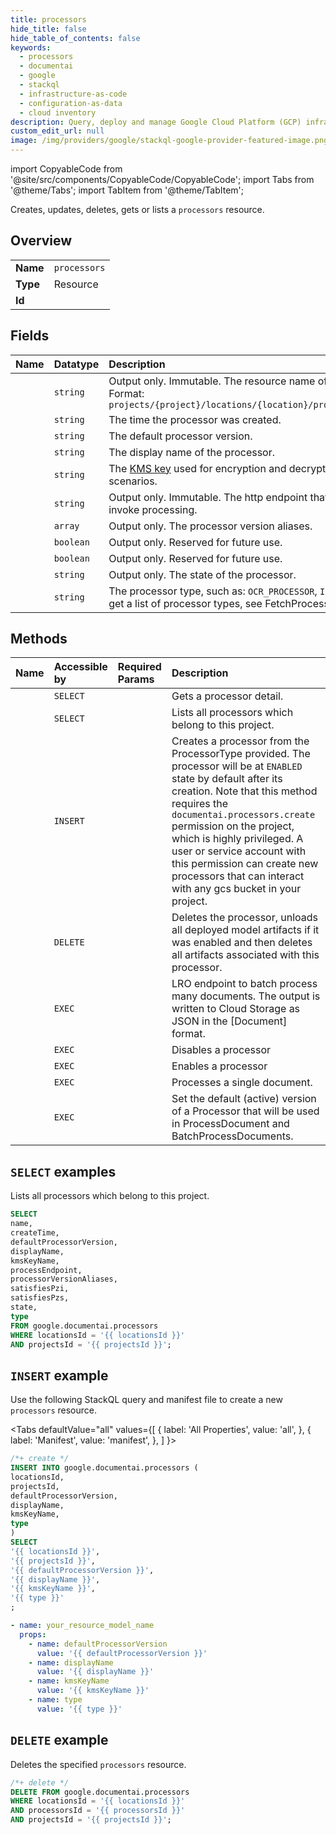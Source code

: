 ```yaml
---
title: processors
hide_title: false
hide_table_of_contents: false
keywords:
  - processors
  - documentai
  - google
  - stackql
  - infrastructure-as-code
  - configuration-as-data
  - cloud inventory
description: Query, deploy and manage Google Cloud Platform (GCP) infrastructure and resources using SQL
custom_edit_url: null
image: /img/providers/google/stackql-google-provider-featured-image.png
---
```


import CopyableCode from '@site/src/components/CopyableCode/CopyableCode';
import Tabs from '@theme/Tabs';
import TabItem from '@theme/TabItem';

Creates, updates, deletes, gets or lists a <code>processors</code> resource.

## Overview
<table><tbody>
<tr><td><b>Name</b></td><td><code>processors</code></td></tr>
<tr><td><b>Type</b></td><td>Resource</td></tr>
<tr><td><b>Id</b></td><td><CopyableCode code="google.documentai.processors" /></td></tr>
</tbody></table>

## Fields
| Name | Datatype | Description |
|:-----|:---------|:------------|
| <CopyableCode code="name" /> | `string` | Output only. Immutable. The resource name of the processor. Format: `projects/{project}/locations/{location}/processors/{processor}` |
| <CopyableCode code="createTime" /> | `string` | The time the processor was created. |
| <CopyableCode code="defaultProcessorVersion" /> | `string` | The default processor version. |
| <CopyableCode code="displayName" /> | `string` | The display name of the processor. |
| <CopyableCode code="kmsKeyName" /> | `string` | The [KMS key](https://cloud.google.com/security-key-management) used for encryption and decryption in CMEK scenarios. |
| <CopyableCode code="processEndpoint" /> | `string` | Output only. Immutable. The http endpoint that can be called to invoke processing. |
| <CopyableCode code="processorVersionAliases" /> | `array` | Output only. The processor version aliases. |
| <CopyableCode code="satisfiesPzi" /> | `boolean` | Output only. Reserved for future use. |
| <CopyableCode code="satisfiesPzs" /> | `boolean` | Output only. Reserved for future use. |
| <CopyableCode code="state" /> | `string` | Output only. The state of the processor. |
| <CopyableCode code="type" /> | `string` | The processor type, such as: `OCR_PROCESSOR`, `INVOICE_PROCESSOR`. To get a list of processor types, see FetchProcessorTypes. |

## Methods
| Name | Accessible by | Required Params | Description |
|:-----|:--------------|:----------------|:------------|
| <CopyableCode code="projects_locations_processors_get" /> | `SELECT` | <CopyableCode code="locationsId, processorsId, projectsId" /> | Gets a processor detail. |
| <CopyableCode code="projects_locations_processors_list" /> | `SELECT` | <CopyableCode code="locationsId, projectsId" /> | Lists all processors which belong to this project. |
| <CopyableCode code="projects_locations_processors_create" /> | `INSERT` | <CopyableCode code="locationsId, projectsId" /> | Creates a processor from the ProcessorType provided. The processor will be at `ENABLED` state by default after its creation. Note that this method requires the `documentai.processors.create` permission on the project, which is highly privileged. A user or service account with this permission can create new processors that can interact with any gcs bucket in your project. |
| <CopyableCode code="projects_locations_processors_delete" /> | `DELETE` | <CopyableCode code="locationsId, processorsId, projectsId" /> | Deletes the processor, unloads all deployed model artifacts if it was enabled and then deletes all artifacts associated with this processor. |
| <CopyableCode code="projects_locations_processors_batch_process" /> | `EXEC` | <CopyableCode code="locationsId, processorsId, projectsId" /> | LRO endpoint to batch process many documents. The output is written to Cloud Storage as JSON in the [Document] format. |
| <CopyableCode code="projects_locations_processors_disable" /> | `EXEC` | <CopyableCode code="locationsId, processorsId, projectsId" /> | Disables a processor |
| <CopyableCode code="projects_locations_processors_enable" /> | `EXEC` | <CopyableCode code="locationsId, processorsId, projectsId" /> | Enables a processor |
| <CopyableCode code="projects_locations_processors_process" /> | `EXEC` | <CopyableCode code="locationsId, processorsId, projectsId" /> | Processes a single document. |
| <CopyableCode code="projects_locations_processors_set_default_processor_version" /> | `EXEC` | <CopyableCode code="locationsId, processorsId, projectsId" /> | Set the default (active) version of a Processor that will be used in ProcessDocument and BatchProcessDocuments. |

## `SELECT` examples

Lists all processors which belong to this project.

```sql
SELECT
name,
createTime,
defaultProcessorVersion,
displayName,
kmsKeyName,
processEndpoint,
processorVersionAliases,
satisfiesPzi,
satisfiesPzs,
state,
type
FROM google.documentai.processors
WHERE locationsId = '{{ locationsId }}'
AND projectsId = '{{ projectsId }}'; 
```

## `INSERT` example

Use the following StackQL query and manifest file to create a new <code>processors</code> resource.

<Tabs
    defaultValue="all"
    values={[
        { label: 'All Properties', value: 'all', },
        { label: 'Manifest', value: 'manifest', },
    ]
}>
<TabItem value="all">

```sql
/*+ create */
INSERT INTO google.documentai.processors (
locationsId,
projectsId,
defaultProcessorVersion,
displayName,
kmsKeyName,
type
)
SELECT 
'{{ locationsId }}',
'{{ projectsId }}',
'{{ defaultProcessorVersion }}',
'{{ displayName }}',
'{{ kmsKeyName }}',
'{{ type }}'
;
```
</TabItem>
<TabItem value="manifest">

```yaml
- name: your_resource_model_name
  props:
    - name: defaultProcessorVersion
      value: '{{ defaultProcessorVersion }}'
    - name: displayName
      value: '{{ displayName }}'
    - name: kmsKeyName
      value: '{{ kmsKeyName }}'
    - name: type
      value: '{{ type }}'

```
</TabItem>
</Tabs>

## `DELETE` example

Deletes the specified <code>processors</code> resource.

```sql
/*+ delete */
DELETE FROM google.documentai.processors
WHERE locationsId = '{{ locationsId }}'
AND processorsId = '{{ processorsId }}'
AND projectsId = '{{ projectsId }}';
```
